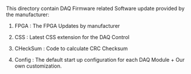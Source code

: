 This directory contain DAQ Firmware related Software update provided by the manufacturer:

1. FPGA : The FPGA Updates by manufacturer


2. CSS  : Latest CSS extension for the DAQ Control


3. CHeckSum : Code to calculate CRC Checksum

4. Config : The default start up configuration for each DAQ Module + Our own customization. 
